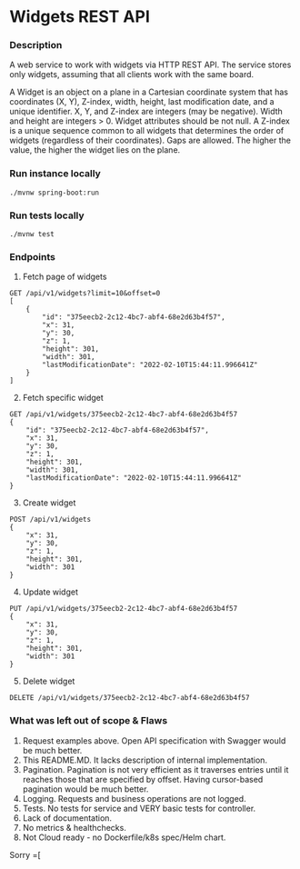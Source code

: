 # Widgets REST API

### Description
A web service to work with widgets via HTTP REST API. 
The service stores only widgets, assuming that all clients work with the same board.

A Widget is an object on a plane in a ​Cartesian coordinate system that has coordinates (X, Y), Z-index, width, height, last modification date, and a ​unique identifier​. X, Y, and Z-index are integers (may be negative). Width and height are integers > 0.
Widget attributes should be not null.
A Z-index​ is a unique sequence common to all widgets that determines the order of widgets (regardless of their coordinates). Gaps are allowed.​ The higher the value, the higher the widget lies on the plane.

### Run instance locally
```
./mvnw spring-boot:run
```

### Run tests locally
```
./mvnw test
```

### Endpoints
1. Fetch page of widgets
```
GET /api/v1/widgets?limit=10&offset=0
[
    {
        "id": "375eecb2-2c12-4bc7-abf4-68e2d63b4f57",
        "x": 31,
        "y": 30,
        "z": 1,
        "height": 301,
        "width": 301,
        "lastModificationDate": "2022-02-10T15:44:11.996641Z"
    }
]
```

2) Fetch specific widget 
```
GET /api/v1/widgets/375eecb2-2c12-4bc7-abf4-68e2d63b4f57
{
    "id": "375eecb2-2c12-4bc7-abf4-68e2d63b4f57",
    "x": 31,
    "y": 30,
    "z": 1,
    "height": 301,
    "width": 301,
    "lastModificationDate": "2022-02-10T15:44:11.996641Z"
}
```

3) Create widget
```
POST /api/v1/widgets
{
    "x": 31,
    "y": 30,
    "z": 1,
    "height": 301,
    "width": 301
}
```
4) Update widget
```
PUT /api/v1/widgets/375eecb2-2c12-4bc7-abf4-68e2d63b4f57
{
    "x": 31,
    "y": 30,
    "z": 1,
    "height": 301,
    "width": 301
}
```
5) Delete widget
```
DELETE /api/v1/widgets/375eecb2-2c12-4bc7-abf4-68e2d63b4f57
```

### What was left out of scope & Flaws
1. Request examples above. Open API specification with Swagger would be much better.
2. This README.MD. It lacks description of internal implementation.
3. Pagination. Pagination is not very efficient as it traverses entries until it reaches those that are specified by offset. Having cursor-based pagination would be much better.
5. Logging. Requests and business operations are not logged.
6. Tests. No tests for service and VERY basic tests for controller.
7. Lack of documentation. 
8. No metrics & healthchecks.
9. Not Cloud ready - no Dockerfile/k8s spec/Helm chart.

Sorry =[

